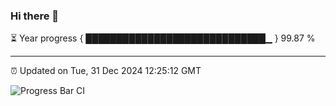 ### Hi there 👋

⏳ Year progress { █████████████████████████████▁ } 99.87 %

---

⏰ Updated on Tue, 31 Dec 2024 12:25:12 GMT

![Progress Bar CI](https://github.com/liununu/liununu/workflows/Progress%20Bar%20CI/badge.svg)

